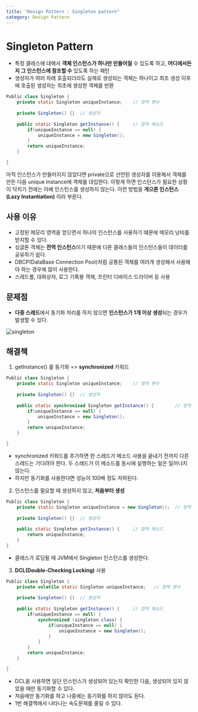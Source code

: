 ```yaml
---
title: "Design Pattern : Singleton pattern"
category: Design Pattern
---
```




# Singleton Pattern

- 특정 클래스에 대해서 **객체 인스턴스가 하나만 만들어질** 수 있도록 하고, **어디에서든지 그 인스턴스에 참조할 수** 있도록 하는 패턴
- 생성자가 여러 차례 호출되더라도 실제로 생성되는 객체는 하나이고 최초 생성 이후에 호출된 생성자는 최초에 생성한 객체를 반환

```java
Public class Singleton {
	private static Singleton uniqueInstance;	// 정적 변수
	
	private Singleton() {}	// 생성자
	
	public static Singleton getInstance() {		// 정적 메소드
		if(uniqueInstance == null) {
			uniqueInstance = new Singleton();
		}
		return uniqueInstance;
	}

}
```



아직 인스턴스가 만들어지지 않았다면 private으로 선언된 생성자를 이용해서 객체를 만든 다음 unique Instance에 객체를 대입한다. 이렇게 하면 인스턴스가 필요한 상황이 닥치기 전에는 아예 인스턴스를 생성하지 않는다. 이런 방법을 **게으른 인스턴스(Lazy Instantiation)** 이라 부른다.





## 사용 이유

- 고정된 메모리 영역을 얻으면서 하나의 인스턴스를 사용하기 떄문에 메모리 낭비를 받지할 수 있다.
- 싱글톤 객체는 **전역 인스턴스**이기 때문에 다른 클래스들의 인스턴스들이 데이터를 공유하기 쉽다.
- DBCP(DataBase Connection Pool)처럼 공통된 객체를 여러개 생성해서 사용해야 하는 경우에 많이 사용한다.
- 스레드풀, 대화상자, 로그 기록용 객체, 프린터 디바이스 드라이버 등 사용





## 문제점

- **다중 스레드**에서 동기화 처리를 하지 않으면 **인스턴스가 1개 이상 생성**되는 경우가 발생할 수 있다.

![singleton](https://user-images.githubusercontent.com/23491962/98838289-65adb580-2487-11eb-820f-629a48dfb6a7.JPG)





## 해결책

1. getInstance() 를 동기화 =>  **synchronized** 키워드

```java
Public class Singleton {
	private static Singleton uniqueInstance;	// 정적 변수
	
	private Singleton() {}	// 생성자
	
	public static synchronized Singleton getInstance() {		// 정적 메소드
		if(uniqueInstance == null) {
			uniqueInstance = new Singleton();
		}
		return uniqueInstance;
	}

}
```

- synchronized 키워드를 추가하면 한 스레드가 메소드 사용을 끝내기 전까지 다른 스레드는 기다려야 한다. 두 스레드가 이 메소드를 동시에 실행하는 일은 일어나지 않는다.
- 하지만 동기화를 사용한다면 성능이 100배 정도 저하된다.



2. 인스턴스를 필요할 때 생성하지 않고, **처음부터 생성**

```java
Public class Singleton {
	private static Singleton uniqueInstance = new Singleton();	// 정적 변수
	
	private Singleton() {}	// 생성자
	
	public static Singleton getInstance() {		// 정적 메소드
		return uniqueInstance;
	}
}
```

- 클래스가 로딩될 때 JVM에서 Singleton 인스턴스를 생성한다.



3. **DCL(Double-Checking Locking)** 사용

```java
Public class Singleton {
	private volatile static Singleton uniqueInstance;	// 정적 변수
	
	private Singleton() {}	// 생성자
	
	public static Singleton getInstance() {		// 정적 메소드
		if(uniqueInstance == null) {
			synchronized (singleton.class) {
				if(uniqueInstance == null) {
					uniqueInstance = new Singleton();
				}
			}
		}
		return uniqueInstance;
	}

}
```

- DCL을 사용하면 일단 인스턴스가 생성되어 있는지 확인한 다음, 생성되어 있지 않았을 때만 동기화할 수 있다.
- 처음에만 동기화를 하고 나중에는 동기화를 하지 않아도 된다.
- 1번 해결책에서 나타나는 속도문제를 줄일 수 있다.
